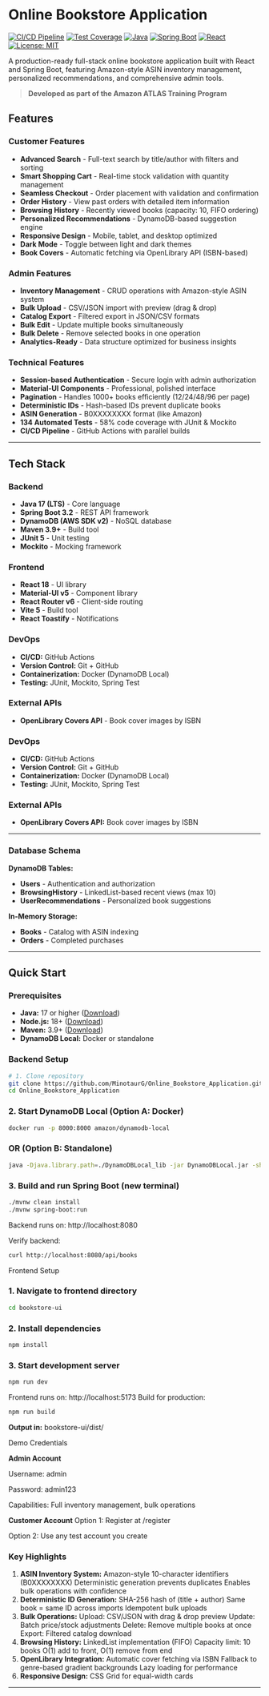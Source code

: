 # Online Bookstore Application

[![CI/CD Pipeline](https://github.com/MinotaurG/Online_Bookstore_Application/actions/workflows/ci.yml/badge.svg)](https://github.com/MinotaurG/Online_Bookstore_Application/actions)
[![Test Coverage](https://img.shields.io/badge/coverage-58%25-yellow.svg)](https://github.com/MinotaurG/Online_Bookstore_Application)
[![Java](https://img.shields.io/badge/Java-17-orange.svg)](https://www.oracle.com/java/)
[![Spring Boot](https://img.shields.io/badge/Spring%20Boot-3.2-brightgreen.svg)](https://spring.io/projects/spring-boot)
[![React](https://img.shields.io/badge/React-18-blue.svg)](https://reactjs.org/)
[![License: MIT](https://img.shields.io/badge/License-MIT-yellow.svg)](https://opensource.org/licenses/MIT)

A production-ready full-stack online bookstore application built with React and Spring Boot, featuring Amazon-style ASIN inventory management, personalized recommendations, and comprehensive admin tools.

> **Developed as part of the Amazon ATLAS Training Program**


## Features

### Customer Features
- **Advanced Search** - Full-text search by title/author with filters and sorting
- **Smart Shopping Cart** - Real-time stock validation with quantity management
- **Seamless Checkout** - Order placement with validation and confirmation
- **Order History** - View past orders with detailed item information
- **Browsing History** - Recently viewed books (capacity: 10, FIFO ordering)
- **Personalized Recommendations** - DynamoDB-based suggestion engine
- **Responsive Design** - Mobile, tablet, and desktop optimized
- **Dark Mode** - Toggle between light and dark themes
- **Book Covers** - Automatic fetching via OpenLibrary API (ISBN-based)

### Admin Features
- **Inventory Management** - CRUD operations with Amazon-style ASIN system
- **Bulk Upload** - CSV/JSON import with preview (drag & drop)
- **Catalog Export** - Filtered export in JSON/CSV formats
- **Bulk Edit** - Update multiple books simultaneously
- **Bulk Delete** - Remove selected books in one operation
- **Analytics-Ready** - Data structure optimized for business insights

### Technical Features
- **Session-based Authentication** - Secure login with admin authorization
- **Material-UI Components** - Professional, polished interface
- **Pagination** - Handles 1000+ books efficiently (12/24/48/96 per page)
- **Deterministic IDs** - Hash-based IDs prevent duplicate books
- **ASIN Generation** - B0XXXXXXXX format (like Amazon)
- **134 Automated Tests** - 58% code coverage with JUnit & Mockito
- **CI/CD Pipeline** - GitHub Actions with parallel builds

---

## Tech Stack

### Backend
- **Java 17 (LTS)** - Core language
- **Spring Boot 3.2** - REST API framework
- **DynamoDB (AWS SDK v2)** - NoSQL database
- **Maven 3.9+** - Build tool
- **JUnit 5** - Unit testing
- **Mockito** - Mocking framework

### Frontend
- **React 18** - UI library
- **Material-UI v5** - Component library
- **React Router v6** - Client-side routing
- **Vite 5** - Build tool
- **React Toastify** - Notifications

### DevOps
- **CI/CD:** GitHub Actions
- **Version Control:** Git + GitHub
- **Containerization:** Docker (DynamoDB Local)
- **Testing:** JUnit, Mockito, Spring Test

### External APIs
- **OpenLibrary Covers API** - Book cover images by ISBN

### DevOps
- **CI/CD:** GitHub Actions
- **Version Control:** Git + GitHub
- **Containerization:** Docker (DynamoDB Local)
- **Testing:** JUnit, Mockito, Spring Test

### External APIs
- **OpenLibrary Covers API:** Book cover images by ISBN

---



### Database Schema

**DynamoDB Tables:**
- **Users** - Authentication and authorization
- **BrowsingHistory** - LinkedList-based recent views (max 10)
- **UserRecommendations** - Personalized book suggestions

**In-Memory Storage:**
- **Books** - Catalog with ASIN indexing
- **Orders** - Completed purchases

---

## Quick Start

### Prerequisites
- **Java:** 17 or higher ([Download](https://adoptium.net/))
- **Node.js:** 18+ ([Download](https://nodejs.org/))
- **Maven:** 3.9+ ([Download](https://maven.apache.org/))
- **DynamoDB Local:** Docker or standalone

### Backend Setup

```bash
# 1. Clone repository
git clone https://github.com/MinotaurG/Online_Bookstore_Application.git
cd Online_Bookstore_Application
```
### 2. Start DynamoDB Local (Option A: Docker)
```bash
docker run -p 8000:8000 amazon/dynamodb-local
```
### OR (Option B: Standalone)
```bash
java -Djava.library.path=./DynamoDBLocal_lib -jar DynamoDBLocal.jar -sharedDb
```

### 3. Build and run Spring Boot (new terminal)
```bash
./mvnw clean install
./mvnw spring-boot:run
```

Backend runs on: http://localhost:8080

Verify backend:

```bash
curl http://localhost:8080/api/books
```
Frontend Setup

### 1. Navigate to frontend directory

```bash
cd bookstore-ui
```

### 2. Install dependencies

```bash
npm install
```

### 3. Start development server

```bash
npm run dev
```

Frontend runs on: http://localhost:5173
Build for production:

```bash
npm run build
```

**Output in:** bookstore-ui/dist/

Demo Credentials

**Admin Account**

Username: admin

Password: admin123

Capabilities: Full inventory management, bulk operations

**Customer Account**
Option 1: Register at /register

Option 2: Use any test account you create

### Key Highlights
1. **ASIN Inventory System:**
Amazon-style 10-character identifiers (B0XXXXXXXX)
Deterministic generation prevents duplicates
Enables bulk operations with confidence
2. **Deterministic ID Generation:**
SHA-256 hash of (title + author)
Same book = same ID across imports
Idempotent bulk uploads
3. **Bulk Operations:**
Upload: CSV/JSON with drag & drop preview
Update: Batch price/stock adjustments
Delete: Remove multiple books at once
Export: Filtered catalog download
4. **Browsing History:**
LinkedList implementation (FIFO)
Capacity limit: 10 books
O(1) add to front, O(1) remove from end
5. **OpenLibrary Integration:**
Automatic cover fetching via ISBN
Fallback to genre-based gradient backgrounds
Lazy loading for performance
6. **Responsive Design:**
CSS Grid for equal-width cards

---